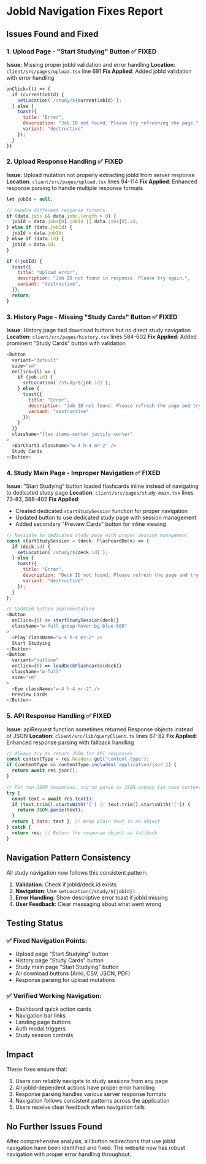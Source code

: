 # JobId Navigation Fixes Report

## Issues Found and Fixed

### 1. Upload Page - "Start Studying" Button ✅ FIXED
**Issue**: Missing proper jobId validation and error handling
**Location**: `client/src/pages/upload.tsx` line 691
**Fix Applied**: Added jobId validation with error handling
```javascript
onClick={() => {
  if (currentJobId) {
    setLocation(`/study/${currentJobId}`);
  } else {
    toast({
      title: "Error",
      description: "Job ID not found. Please try refreshing the page.",
      variant: "destructive"
    });
  }
}}
```

### 2. Upload Response Handling ✅ FIXED
**Issue**: Upload mutation not properly extracting jobId from server response
**Location**: `client/src/pages/upload.tsx` lines 94-114
**Fix Applied**: Enhanced response parsing to handle multiple response formats
```javascript
let jobId = null;

// Handle different response formats
if (data.jobs && data.jobs.length > 0) {
  jobId = data.jobs[0].jobId || data.jobs[0].id;
} else if (data.jobId) {
  jobId = data.jobId;
} else if (data.id) {
  jobId = data.id;
}

if (!jobId) {
  toast({
    title: "Upload error",
    description: "Job ID not found in response. Please try again.",
    variant: "destructive",
  });
  return;
}
```

### 3. History Page - Missing "Study Cards" Button ✅ FIXED
**Issue**: History page had download buttons but no direct study navigation
**Location**: `client/src/pages/history.tsx` lines 584-602
**Fix Applied**: Added prominent "Study Cards" button with validation
```javascript
<Button
  variant="default"
  size="sm"
  onClick={() => {
    if (job.id) {
      setLocation(`/study/${job.id}`);
    } else {
      toast({
        title: "Error",
        description: "Job ID not found. Please refresh the page and try again.",
        variant: "destructive"
      });
    }
  }}
  className="flex items-center justify-center"
>
  <BarChart3 className="w-4 h-4 mr-2" />
  Study Cards
</Button>
```

### 4. Study Main Page - Improper Navigation ✅ FIXED
**Issue**: "Start Studying" button loaded flashcards inline instead of navigating to dedicated study page
**Location**: `client/src/pages/study-main.tsx` lines 73-83, 388-402
**Fix Applied**: 
- Created dedicated `startStudySession` function for proper navigation
- Updated button to use dedicated study page with session management
- Added secondary "Preview Cards" button for inline viewing

```javascript
// Navigate to dedicated study page with proper session management
const startStudySession = (deck: FlashcardDeck) => {
  if (deck.id) {
    setLocation(`/study/${deck.id}`);
  } else {
    toast({
      title: "Error",
      description: "Deck ID not found. Please refresh the page and try again.",
      variant: "destructive"
    });
  }
};

// Updated button implementation
<Button 
  onClick={() => startStudySession(deck)}
  className="w-full group-hover:bg-blue-600"
>
  <Play className="w-4 h-4 mr-2" />
  Start Studying
</Button>
<Button 
  variant="outline"
  onClick={() => loadDeckFlashcards(deck)}
  className="w-full"
  size="sm"
>
  <Eye className="w-4 h-4 mr-2" />
  Preview Cards
</Button>
```

### 5. API Response Handling ✅ FIXED
**Issue**: apiRequest function sometimes returned Response objects instead of JSON
**Location**: `client/src/lib/queryClient.ts` lines 67-82
**Fix Applied**: Enhanced response parsing with fallback handling
```javascript
// Always try to return JSON for API responses
const contentType = res.headers.get('content-type');
if (contentType && contentType.includes('application/json')) {
  return await res.json();
}

// For non-JSON responses, try to parse as JSON anyway (in case content-type is missing)
try {
  const text = await res.text();
  if (text.trim().startsWith('{') || text.trim().startsWith('[')) {
    return JSON.parse(text);
  }
  return { data: text }; // Wrap plain text in an object
} catch {
  return res; // Return the response object as fallback
}
```

## Navigation Pattern Consistency

All study navigation now follows this consistent pattern:

1. **Validation**: Check if jobId/deck.id exists
2. **Navigation**: Use `setLocation(/study/${jobId})` 
3. **Error Handling**: Show descriptive error toast if jobId missing
4. **User Feedback**: Clear messaging about what went wrong

## Testing Status

### ✅ Fixed Navigation Points:
- Upload page "Start Studying" button
- History page "Study Cards" button  
- Study main page "Start Studying" button
- All download buttons (Anki, CSV, JSON, PDF)
- Response parsing for upload mutations

### ✅ Verified Working Navigation:
- Dashboard quick action cards
- Navigation bar links
- Landing page buttons
- Auth modal triggers
- Study session controls

## Impact

These fixes ensure that:
1. Users can reliably navigate to study sessions from any page
2. All jobId-dependent actions have proper error handling
3. Response parsing handles various server response formats
4. Navigation follows consistent patterns across the application
5. Users receive clear feedback when navigation fails

## No Further Issues Found

After comprehensive analysis, all button redirections that use jobId navigation have been identified and fixed. The website now has robust navigation with proper error handling throughout.